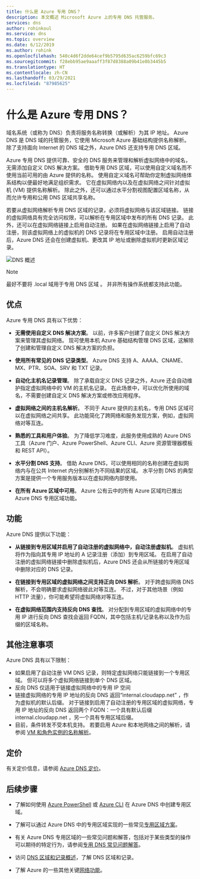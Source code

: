 ```yaml
---
title: 什么是 Azure 专用 DNS？
description: 本文概述 Microsoft Azure 上的专用 DNS 托管服务。
services: dns
author: rohinkoul
ms.service: dns
ms.topic: overview
ms.date: 6/12/2019
ms.author: rohink
ms.openlocfilehash: 540c4d6f2dde64cef9b5795d635ac6259bfc69c3
ms.sourcegitcommit: f28ebb95ae9aaaff3f87d8388a09b41e0b3445b5
ms.translationtype: HT
ms.contentlocale: zh-CN
ms.lasthandoff: 03/29/2021
ms.locfileid: "87985625"
---
```

# <a name="what-is-azure-private-dns"></a>什么是 Azure 专用 DNS？

域名系统（或称为 DNS）负责将服务名称转换（或解析）为其 IP 地址。  Azure DNS 是 DNS 域的托管服务，它使用 Microsoft Azure 基础结构提供名称解析。 除了支持面向 Internet 的 DNS 域之外，Azure DNS 还支持专用 DNS 区域。

Azure 专用 DNS 提供可靠、安全的 DNS 服务来管理和解析虚拟网络中的域名，无需添加自定义 DNS 解决方案。 借助专用 DNS 区域，可以使用自定义域名而不使用当前可用的由 Azure 提供的名称。 使用自定义域名可帮助你定制虚拟网络体系结构以便最好地满足组织需求。 它在虚拟网络内以及在虚拟网络之间针对虚拟机 (VM) 提供名称解析。 除此之外，还可以通过水平分割视图配置区域名称，从而允许专用和公用 DNS 区域共享名称。

若要从虚拟网络解析专用 DNS 区域的记录，必须将虚拟网络与该区域链接。 链接的虚拟网络具有完全访问权限，可以解析在专用区域中发布的所有 DNS 记录。 此外，还可以在虚拟网络链接上启用自动注册。 如果在虚拟网络链接上启用了自动注册，则该虚拟网络上的虚拟机的 DNS 记录将在专用区域中注册。 启用自动注册后，Azure DNS 还会在创建虚拟机、更改其 IP 地址或删除虚拟机时更新区域记录。

![DNS 概述](./media/private-dns-overview/scenario.png)

> [!NOTE]
> 最好不要将 .local 域用于专用 DNS 区域  。 并非所有操作系统都支持此功能。

## <a name="benefits"></a>优点

Azure 专用 DNS 具有以下优势：

* **无需使用自定义 DNS 解决方案**。 以前，许多客户创建了自定义 DNS 解决方案来管理其虚拟网络。 现可使用本机 Azure 基础结构管理 DNS 区域，这解除了创建和管理自定义 DNS 解决方案的负担。

* **使用所有常见的 DNS 记录类型**。 Azure DNS 支持 A、AAAA、CNAME、MX、PTR、SOA、SRV 和 TXT 记录。

* **自动化主机名记录管理**。 除了承载自定义 DNS 记录之外，Azure 还会自动维护指定虚拟网络中的 VM 的主机名记录。 在此场景中，可以优化所使用的域名，不需要创建自定义 DNS 解决方案或修改应用程序。

* **虚拟网络之间的主机名解析**。 不同于 Azure 提供的主机名，专用 DNS 区域可以在虚拟网络之间共享。 此功能简化了跨网络和服务发现方案，例如，虚拟网络对等互连。

* **熟悉的工具和用户体验**。 为了降低学习难度，此服务使用成熟的 Azure DNS 工具（Azure 门户、Azure PowerShell、Azure CLI、Azure 资源管理器模板和 REST API）。

* **水平分割 DNS 支持**。 借助 Azure DNS，可以使用相同的名称创建在虚拟网络内与在公共 Internet 内分别解析为不同结果的区域。 水平分割 DNS 的典型方案是提供一个专用服务版本以在虚拟网络内部使用。

* **在所有 Azure 区域中可用**。 Azure 公有云中的所有 Azure 区域均已推出 Azure DNS 专用区域功能。

## <a name="capabilities"></a>功能

Azure DNS 提供以下功能：

* **从链接到专用区域并启用了自动注册的虚拟网络中，自动注册虚拟机**。 虚拟机将作为指向其专用 IP 地址的 A 记录注册（添加）到专用区域。 在启用了自动注册的虚拟网络链接中删除虚拟机后，Azure DNS 还会从所链接的专用区域中删除对应的 DNS 记录。

* **在链接到专用区域的虚拟网络之间支持正向 DNS 解析**。 对于跨虚拟网络 DNS 解析，不会明确要求虚拟网络彼此对等互连。 不过，对于其他场景（例如 HTTP 流量），你可能希望将虚拟网络对等互连。

* **在虚拟网络范围内支持反向 DNS 查找**。 对分配到专用区域的虚拟网络中的专用 IP 进行反向 DNS 查找会返回 FQDN，其中包括主机/记录名称以及作为后缀的区域名称。

## <a name="other-considerations"></a>其他注意事项

Azure DNS 具有以下限制：

* 如果启用了自动注册 VM DNS 记录，则特定虚拟网络只能链接到一个专用区域。 但可以将多个虚拟网络链接到单个 DNS 区域。
* 反向 DNS 仅适用于链接虚拟网络中的专用 IP 空间
* 链接虚拟网络的专用 IP 地址的反向 DNS 返回“internal.cloudapp.net”  ，作为虚拟机的默认后缀。 对于链接到启用了自动注册的专用区域的虚拟网络，专用 IP 地址的反向 DNS 返回两个 FQDN：一个具有默认后缀 internal.cloudapp.net  ，另一个具有专用区域后缀。
* 目前，条件转发不受本机支持。 若要启用 Azure 和本地网络之间的解析，请参阅 [VM 和角色实例的名称解析](../virtual-network/virtual-networks-name-resolution-for-vms-and-role-instances.md)。
 
## <a name="pricing"></a>定价

有关定价信息，请参阅 [Azure DNS 定价](https://azure.microsoft.com/pricing/details/dns/)。

## <a name="next-steps"></a>后续步骤

* 了解如何使用 [Azure PowerShell](./private-dns-getstarted-powershell.md) 或 [Azure CLI](./private-dns-getstarted-cli.md) 在 Azure DNS 中创建专用区域。

* 了解可以通过 Azure DNS 中的专用区域实现的一些常见[专用区域方案](./private-dns-scenarios.md)。

* 有关 Azure DNS 专用区域的一些常见问题和解答，包括对于某些类型的操作可以期待的特定行为，请参阅[专用 DNS 常见问题解答](./dns-faq-private.md)。

* 访问 [DNS 区域和记录概述](dns-zones-records.md)，了解 DNS 区域和记录。

* 了解 Azure 的一些其他关键[网络功能](../networking/networking-overview.md)。
